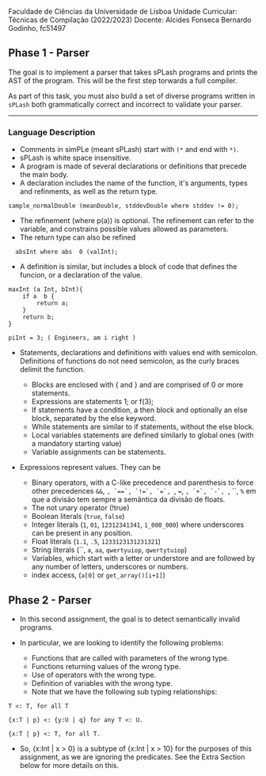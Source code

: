 Faculdade de Ciências da Universidade de Lisboa
Unidade Curricular: Técnicas de Compilação (2022/2023)
Docente: Alcides Fonseca
Bernardo Godinho, fc51497


## Phase 1 - Parser

The goal is to implement a parser that takes sPLash programs and prints the AST of the program. This will be the first step torwards a full compiler.

As part of this task, you must also build a set of diverse programs written in `sPLash` both grammatically correct and incorrect to validate your parser.

----
### Language Description

- Comments in simPLe (meant sPLash) start with `(*` and end with `*)`.
- sPLash is white space insensitive.
- A program is made of several declarations or definitions that precede the main body.
- A declaration includes the name of the function, it's arguments, types and refinments, as well as the return type.

```sPLash
sample_normalDouble (meanDouble, stddevDouble where stddev != 0);
```
- The refinement (where p(a)) is optional. The refinement can refer to the variable, and constrains possible values allowed as parameters.
- The return type can also be refined

```sPLash
  absInt where abs  0 (valInt);  
```

- A definition is similar, but includes a block of code that defines the funcion, or a declaration of the value.

```sPLash
maxInt (a Int, bInt){
    if a  b {
        return a;
    }
    return b;
}

piInt = 3; ( Engineers, am i right )
```

- Statements, declarations and definitions with values end with semicolon. Definitions of functions do not need semicolon, as the curly braces delimit the function.
    - Blocks are enclosed with { and } and are comprised of 0 or more statements.
    - Expressions are statements 1; or f(3);
    - If statements have a condition, a then block and optionally an else block, separated by the else keyword.
    - While statements are similar to if statements, without the else block.
    - Local variables statements are defined similarly to global ones (with a mandatory starting value)
    - Variable assignments can be statements.

- Expressions represent values. They can be
    - Binary operators, with a C-like precedence and parenthesis to force other precedences `&&`, ``, `==`, `!=`, `=`, ``, `=`, ``, `+`, `-`, ``, ``, `%` em que a divisão tem sempre a semântica da divisão de floats.
    - The not unary operator (!true)
    - Boolean literals (`true`, `false`)
    - Integer literals (`1`, `01`, `12312341341`, `1_000_000`) where underscores can be present in any position.
    - Float literals (`1.1`, `.5`, `1233123131231321`)
    - String literals (``, `a`, `aa`, `qwertyuiop`, `qwertytuiop`)
    - Variables, which start with a letter or understore and are followed by any number of letters, underscores or numbers.
    - index access, (`a[0]` or `get_array()[i+1]`)

## Phase 2 - Parser

- In this second assignment, the goal is to detect semantically invalid programs.

- In particular, we are looking to identify the following problems:

    - Functions that are called with parameters of the wrong type.
    - Functions returning values of the wrong type.
    - Use of operators with the wrong type.
    - Definition of variables with the wrong type.
    - Note that we have the following sub typing relationships:

```sPLash
T <: T, for all T
```

```sPLash
{x:T | p} <: {y:U | q} for any T <: U.
```

```sPLash
{x:T | p} <: T, for all T.
```

- So, {x:Int | x > 0} is a subtype of {x:Int | x > 10} for the purposes of this assignment, as we are ignoring the predicates. See the Extra Section below for more details on this.
